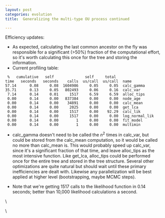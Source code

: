```yaml
---
layout: post
categories: evolution
title:  Generalizing the multi-type OU process continued

---
```







Efficiency updates:

-   As expected, calculating the last common ancestor on the fly was
    responsible for a significant (\>50%) fraction of the computational
    effort, so it's worth calculating this once for the tree and storing
    the information.
-   Current profiling table:

<!-- -->

     %   cumulative   self              self     total           
    time   seconds   seconds    calls  us/call  us/call  name    
    57.14      0.08     0.08  1604986     0.05     0.05  calc_gamma
    35.71      0.13     0.05   802493     0.06     0.16  calc_var
     7.14      0.14     0.01     1517     6.59     6.59  alloc_tips
     0.00      0.14     0.00   837384     0.00     0.00  node_age
     0.00      0.14     0.00    34891     0.00     0.00  calc_mean
     0.00      0.14     0.00     2025     0.00     0.00  get_lca
     0.00      0.14     0.00     1517     0.00    92.29  calc_lik
     0.00      0.14     0.00     1517     0.00     0.00  log_normal_lik
     0.00      0.14     0.00        1     0.00     0.00  fit_model
     0.00      0.14     0.00        1     0.00     0.00  multimin

-   calc\_gamma doesn't need to be called the $n^2$ times in calc\_var,
    but could be stored from the calc\_mean computation, so it would be
    called no more than calc\_mean is. This would probably speed up
    calc\_var, since it's a significant fraction of that time, and leave
    alloc\_tips as the most intensive function. Like get\_lca,
    alloc\_tips could be performed once for the entire tree and stored
    in the tree structure. Several other optimizations are quite natural
    but should wait until these primary inefficiencies are dealt with.
    Likewise any parallelization will be best applied at higher level
    (bootstrapping, maybe MCMC steps).

-   Note that we're getting 1517 calls to the likelihood function in
    0.14 seconds; better than 10,000 likelihood calculations a second.

\

\

